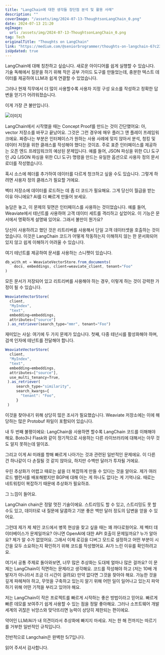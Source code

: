 ```yaml
---
title: "LangChain에 대한 생각들 장단점 분석 및 활용 사례"
description: ""
coverImage: "/assets/img/2024-07-13-ThoughtsonLangChain_0.png"
date: 2024-07-13 21:20
ogImage: 
  url: /assets/img/2024-07-13-ThoughtsonLangChain_0.png
tag: Tech
originalTitle: "Thoughts on LangChain"
link: "https://medium.com/@seniorbrogrammer/thoughts-on-langchain-67c2346139b5"
isUpdated: true
---
```





LangChain에 대해 칭찬하고 싶습니다. 새로운 아이디어를 쉽게 실행할 수 있습니다. 기술 독해에서 질문을 하기 위해 작은 공부 가이드 도구를 만들었는데, 충분한 텍스트 데이터를 제공하여 LLM과 쉽게 연결할 수 있었습니다.

그러나 현재 직무에서 더 많이 사용할수록 사용자 지정 구성 요소를 작성하고 정확한 답변을 얻기가 어려워졌습니다.

이게 가장 큰 불만입니다.

![이미지](/assets/img/2024-07-13-ThoughtsonLangChain_0.png)

<div class="content-ad"></div>

LangChain에서 시작했을 때는 Concept Proof를 만드는 것이 간단했어요: 아, vector 저장소를 바꾸고 끝났어요. 그것은 그런 경우에 매우 플러그 앤 플레이 프레임워크에요. 짜증나는 부분은 인터페이스가 원하는 사용 사례에 맞지 않아서 분석, 청킹 및 데이터 저장을 위한 클래스를 작성해야 했다는 것이죠. 주로 표준 인터페이스를 제공하는 오픈 엔드 프레임워크의 예상된 문제입니다. 예를 들어, JSON 파싱을 위한 CLI 도구 인 JQ (JSON 파싱을 위한 CLI 도구) 명령을 만드는 유일한 옵션으로 사용자 정의 문서 로더를 작성했습니다.

혹시 소스에 헤더를 추가하여 데이터를 다르게 청크하고 싶을 수도 있습니다. 그렇게 하려면 사용자 정의 클래스가 필요할 거에요.

벡터 저장소에 데이터를 로드하는 데 좀 더 코드가 필요해요. 그게 당신이 월급을 받는 이유 아니에요? AI를 더 빠르게 만들어 보세요.

농담은 놓고, 이 문제의 뒷면은 인터페이스를 사용하는 것이었습니다. 예를 들어, Weaviate에서 테넌트를 사용하여 고객 데이터 세트를 격리하고 싶었어요. 이 기능은 문서에서 명확하게 설명돼 있어요. 그래서 불만이 뭔가요?

<div class="content-ad"></div>

당신이 사용하려고 했던 것은 리트리버를 사용해서 단일 고객 데이터셋을 호출하는 것이었습니다. 이것은 LangChain 코드가 어떻게 작동하는지 이해하지 않는 한 문서화되어 있지 않고 쉽게 이해하기 어려울 수 있습니다.

여기 테넌트를 제공하여 문서를 사용하는 스니펫이 있습니다.

```js
db_with_mt = WeaviateVectorStore.from_documents(
    docs, embeddings, client=weaviate_client, tenant="Foo"
)
```

모든 문서가 저장되어 있고 리트리버를 사용해야 하는 경우, 이렇게 하는 것이 강력한 가정이 될 수 있습니다.

<div class="content-ad"></div>

```js
WeaviateVectorStore(
  client,
  "MyIndex",
  "text",
  embedding=embeddings,
  attributes=["source"]
 ).as_retriever(search_type="mmr", tenant="Foo")
```

재미있는 사실: 여기에 두 가지 문제가 있습니다. 첫째, 다중 테넌시를 활성화해야 하며, 검색 인자에 테넌트를 전달해야 합니다.

```js
WeaviateVectorStore(
  client,
  "MyIndex",
  "text",
  embedding=embeddings,
  attributes=["source"],
  use_multi_tenancy=True,
 ).as_retriever(
     search_type="similarity",
     search_kwargs={
       "tenant": "Foo",
     }
 )
```

이것을 찾아내기 위해 상당히 많은 조사가 필요했습니다. Weaviate 저장소에는 이에 해당하는 많은 Protobuf 파일이 포함되어 있습니다.

<div class="content-ad"></div>

내 두 번째 불평이에요: LangChain을 사용하면 할수록 LangChain 코드를 이해해야 해요. Boto3나 Flask와 같이 정기적으로 사용하는 다른 라이브러리에 대해서는 아무 것도 알지 못하는데 말이죠.

그리고 이게 AI 미래를 향해 빠르게 나아가는 것과 관련된 일반적인 문제에요. 이 다른 건 하나같이 다 손질될 것 같지 않아요, 하지만 수백만 달러가 투자될 거에요.

우린 추상화가 어렵고 때로는 삶을 더 복잡하게 만들 수 있다는 것을 알아요. 제가 여러 로드 밸런서를 배포해봤지만 BGP에 대해 아는 게 하나도 없다는 게 기억나요. 때로는 네트워킹이 복잡하기 때문에 추상화가 필요하죠.

그 느낌이 들어요.

<div class="content-ad"></div>

LangChain chain은 정말 멋진 기술이에요. 스트리밍도 할 수 있고, 스트리밍도 못 할 수도 있고, 데이터로 내 질문에 달콤하고 기분 좋은 백만 달러 정도의 답변을 얻을 수 있어요.

그런데 제가 제 체인 코드에서 병목 현상을 찾고 싶을 때는 꽤 까다로웠어요. 제 벡터 데이터베이스가 문제일까요? 아니면 OpenAI에 대한 API 호출이 문제일까요? 누가 알아요? 제가 알 수가 없었어요. 그래서 이제 로깅을 디버그 모드로 설정하고 어떤 부분이 시간을 모두 소요하는지 확인하기 위해 코드를 작성했어요. AI가 느린 이유를 확인하려고요.

여기서 공통 주제로 돌아와보면, 너무 많은 추상화는 도대체 얼마나 많은 걸까요? 이 문제는 LangChain이 직면하는 문제라고 생각해요. 코드를 작성해야 하고 (저는 10배 개발자가 아니라서 조금 더 시간이 걸려요) 만약 없다면 그것을 찾아야 해요. 가능한 것을 깊게 파헤쳐야 하고, 무엇을 구축하고 있는지 알기 위해 어떤 일이 일어나고 있는지 파악하기 위해 어떤 기적을 부리고 있어야 해요.

저는 LangChain이 작은 프로젝트를 빠르게 시작하는 좋은 방법이라고 믿어요. 빠르게 빠른 데모를 보여주기 쉽게 사용할 수 있는 점을 정말 좋아해요. 그러나 소프트웨어 개발 세계의 귀찮은 뉘앙스와 맞닥뜨리면 능력이 상당히 제한되는 편이에요.

<div class="content-ad"></div>

약어인 LLM/AI가 내 의견이라서 추상화에 빠지지 마세요. 저는 한 해 전까지는 따르기를 거부한 일반적인 규칙입니다.

전반적으로 Langchain은 완벽한 5/7입니다.

읽어 주셔서 감사합니다.